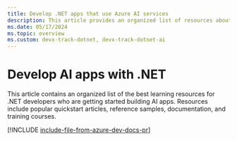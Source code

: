 ```yaml
---
title: Develop .NET apps that use Azure AI services
description: This article provides an organized list of resources about Azure AI scenarios for .NET developers, including documentation and code samples.
ms.date: 05/17/2024
ms.topic: overview
ms.custom: devx-track-dotnet, devx-track-dotnet-ai
---
```


# Develop AI apps with .NET

This article contains an organized list of the best learning resources for .NET developers who are getting started building AI apps. Resources include popular quickstart articles, reference samples, documentation, and training courses.

[!INCLUDE [include-file-from-azure-dev-docs-pr](~/azure-dev-docs-pr/articles/ai/includes/azure-ai-for-developers-dotnet.md)]
